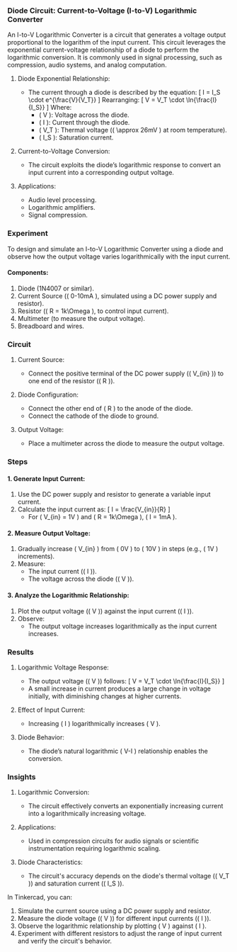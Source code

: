 ### Diode Circuit: Current-to-Voltage (I-to-V) Logarithmic Converter

An I-to-V Logarithmic Converter is a circuit that generates a voltage output proportional to the logarithm of the input current. This circuit leverages the exponential current-voltage relationship of a diode to perform the logarithmic conversion. It is commonly used in signal processing, such as compression, audio systems, and analog computation.

1. Diode Exponential Relationship:
   - The current through a diode is described by the equation:
     \[
     I = I_S \cdot e^{\frac{V}{V_T}}
     \]
     Rearranging:
     \[
     V = V_T \cdot \ln{\frac{I}{I_S}}
     \]
     Where:
     - \( V \): Voltage across the diode.
     - \( I \): Current through the diode.
     - \( V_T \): Thermal voltage (\( \approx 26mV \) at room temperature).
     - \( I_S \): Saturation current.

2. Current-to-Voltage Conversion:
   - The circuit exploits the diode’s logarithmic response to convert an input current into a corresponding output voltage.

3. Applications:
   - Audio level processing.
   - Logarithmic amplifiers.
   - Signal compression.

### Experiment

To design and simulate an I-to-V Logarithmic Converter using a diode and observe how the output voltage varies logarithmically with the input current.

#### Components:
1. Diode (1N4007 or similar).
2. Current Source (\( 0-10mA \), simulated using a DC power supply and resistor).
3. Resistor (\( R = 1k\Omega \), to control input current).
4. Multimeter (to measure the output voltage).
5. Breadboard and wires.

### Circuit

1. Current Source:
   - Connect the positive terminal of the DC power supply (\( V_{in} \)) to one end of the resistor (\( R \)).

2. Diode Configuration:
   - Connect the other end of \( R \) to the anode of the diode.
   - Connect the cathode of the diode to ground.

3. Output Voltage:
   - Place a multimeter across the diode to measure the output voltage.

### Steps

#### 1. Generate Input Current:
1. Use the DC power supply and resistor to generate a variable input current.
2. Calculate the input current as:
   \[
   I = \frac{V_{in}}{R}
   \]
   - For \( V_{in} = 1V \) and \( R = 1k\Omega \), \( I = 1mA \).

#### 2. Measure Output Voltage:
1. Gradually increase \( V_{in} \) from \( 0V \) to \( 10V \) in steps (e.g., \( 1V \) increments).
2. Measure:
   - The input current (\( I \)).
   - The voltage across the diode (\( V \)).

#### 3. Analyze the Logarithmic Relationship:
1. Plot the output voltage (\( V \)) against the input current (\( I \)).
2. Observe:
   - The output voltage increases logarithmically as the input current increases.

### Results

1. Logarithmic Voltage Response:
   - The output voltage (\( V \)) follows:
     \[
     V = V_T \cdot \ln{\frac{I}{I_S}}
     \]
   - A small increase in current produces a large change in voltage initially, with diminishing changes at higher currents.

2. Effect of Input Current:
   - Increasing \( I \) logarithmically increases \( V \).

3. Diode Behavior:
   - The diode’s natural logarithmic \( V-I \) relationship enables the conversion.

### Insights

1. Logarithmic Conversion:
   - The circuit effectively converts an exponentially increasing current into a logarithmically increasing voltage.

2. Applications:
   - Used in compression circuits for audio signals or scientific instrumentation requiring logarithmic scaling.

3. Diode Characteristics:
   - The circuit's accuracy depends on the diode's thermal voltage (\( V_T \)) and saturation current (\( I_S \)).

In Tinkercad, you can:
1. Simulate the current source using a DC power supply and resistor.
2. Measure the diode voltage (\( V \)) for different input currents (\( I \)).
3. Observe the logarithmic relationship by plotting \( V \) against \( I \).
4. Experiment with different resistors to adjust the range of input current and verify the circuit's behavior.
